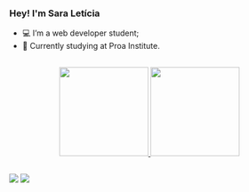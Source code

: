 ### Hey! I'm Sara Letícia

- 💻 I’m a web developer student;
- 📖 Currently studying at Proa Institute.
  ##

<center>
<a href="https://github.com/sara-lnas">
<img loading="lazy" height="160em" src="https://github-readme-stats.vercel.app/api?username=sara-lnas&show_icons=true&theme=radical&include_all_commits=true&count_private=true"/>  
  <img loading="lazy" height="160em" src="https://github-readme-stats.vercel.app/api/top-langs/?username=sara-lnas&layout=compact&langs_count=7&theme=radical"/>
</center>


##

 <a href = "mailto:contatosaraleticianascimento@gmail.com"><img src="https://img.shields.io/badge/Gmail-D14836?style=for-the-badge&logo=gmail&logoColor=white" target="_blank"></a>
  <a href="https://www.linkedin.com/in/sara-let%C3%ADcia-7503b6264/" target="_blank"><img src="https://img.shields.io/badge/-LinkedIn-%230077B5?style=for-the-badge&logo=linkedin&logoColor=white"
  target="_blank"></a> 

  

